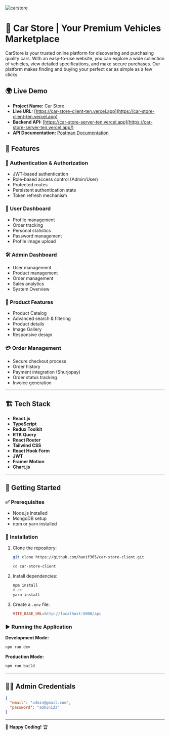 ![carstore](https://github.com/user-attachments/assets/5364d06b-d6d3-44fb-bb3c-5ec9ec89ca14)

# 🚗 Car Store | Your Premium Vehicles Marketplace

CarStore is your trusted online platform for discovering and purchasing quality cars. With an easy-to-use website, you can explore a wide collection of vehicles, view detailed specifications, and make secure purchases. Our platform makes finding and buying your perfect car as simple as a few clicks.

## 🌍 Live Demo
- **Project Name:** Car Store
- **Live URL:** [https://car-store-client-ten.vercel.app](https://car-store-client-ten.vercel.app)
- **Backend API:** [https://car-store-server-ten.vercel.app](https://car-store-server-ten.vercel.app/)
- **API Documentation:** [Postman Documentation](https://documenter.getpostman.com/view/31322920/2sAYdfrXUP)

## 🌟 Features

### 🔐 Authentication & Authorization
- JWT-based authentication
- Role-based access control (Admin/User)
- Protected routes
- Persistent authentication state
- Token refresh mechanism

### 👤 User Dashboard
- Profile management
- Order tracking
- Personal statistics
- Password management
- Profile image upload

### 🛠️ Admin Dashboard
- User management
- Product management
- Order management
- Sales analytics
- System Overview

### 🚙 Product Features
- Product Catalog
- Advanced search & filtering
- Product details
- Image Gallery
- Responsive design

### 💳 Order Management
- Secure checkout process
- Order history
- Payment integration (Shurjopay)
- Order status tracking
- Invoice generation

---
## 🏗️ Tech Stack

- **React.js**
- **TypeScript**
- **Redux Toolkit**
- **RTK Query**
- **React Router**
- **Tailwind CSS**
- **React Hook Form**
- **JWT**
- **Framer Motion**
- **Chart.js**

---
## 🚀 Getting Started

### ✅ Prerequisites
- Node.js installed
- MongoDB setup
- npm or yarn installed

### 🔧 Installation
1. Clone the repository:
   ```bash
   git clone https://github.com/hanif365/car-store-client.git
   
   cd car-store-client
   ```

2. Install dependencies:
   ```bash
   npm install
   # or
   yarn install
   ```

3. Create a `.env` file:
   ```ini
   VITE_BASE_URL=http://localhost:5000/api
   ```

### ▶️ Running the Application

**Development Mode:**
```bash
npm run dev
```

**Production Mode:**
```bash
npm run build
```

---
## 👨‍💼 Admin Credentials
```json
{
  "email": "admin@gmail.com",
  "password": "admin123"
}
```

---

🚀 **Happy Coding!** 🏆
